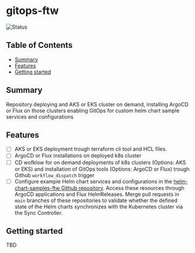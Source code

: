 # gitops-ftw

![Status](https://img.shields.io/badge/Status-On%20Hold-orange)

## Table of Contents

+ [Summary](#summary)
+ [Features](#features)
+ [Getting started](#getting-started)

## Summary

Repository deploying and AKS or EKS cluster on demand, installing ArgoCD or Flux on those clusters enabling GitOps for custom helm chart sample services and configurations

## Features

- [ ] AKS or EKS deployment trough terraform cli tool and HCL files. 
- [ ] ArgoCD or Flux installations on deployed k8s cluster
- [ ] CD wofklow for on demand deployments of k8s clusters (Options: AKS or EKS) and installation of GitOps tools (Options: ArgoCD or Flux) trough Github `workflow_dispatch` trigger
- [ ] Configure example Helm chart services and configurations in the [helm-chart-samples-ftw Github repository](https://github.com/MGTheTrain/helm-chart-samples-ftw). Access these resources through ArgoCD applications and Flux HelmReleases. Merge pull requests in `main` branches of these repositories to validate whether the defined state of the Helm charts synchronizes with the Kubernetes cluster via the Sync Controller.

## Getting started

TBD
